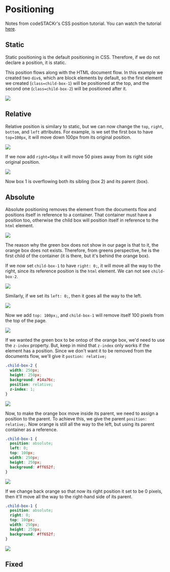 # Positioning

Notes from codeSTACKr's CSS position tutorial. You can watch the tutorial [here](https://www.youtube.com/watch?v=XrHMv_9LCfo).

## Static

Static positioning is the default positioning in CSS. Therefore, if we do not declare a position, it is static.

This position flows along with the HTML document flow. In this example we created two `div`s, which are block elements by default, so the first element we created (`class=child-box-1`) will be positioned at the top, and the second one (`class=child-box-2`) will be positioned after it.

![](static-1.png)

## Relative

Relative position is similary to static, but we can now change the `top`, `right`, `bottom`, and `left` attributes. For example, is we set the first box to have `top=100px`, it will move down 100px from its original position.

![](down-100.png)

If we now add `right=50px` it will move 50 pixes away from its right side original position.

![](right-50.png)

Now box 1 is overflowing both its sibling (box 2) and its parent (box).

## Absolute

Absolute positioning removes the element from the documents flow and positions itself in reference to a container. That container must have a position too, otherwise the child box will position itself in reference to the `html` element.

![](absolute.png)

The reason why the green box does not show in our page is that to it, the orange box does not exists. Therefore, from greens perspective, he is the first child of the container (it is there, but it's behind the orange box).

If we now set `child-box-1` to have `right: 0;`, it will move all the way to the right, since its reference position is the `html` element. We can not see `child-box-2`.

![](right-0.png)

Similarly, if we set its `left: 0;`, then it goes all the way to the left.

![](left-0.png)

Now we add `top: 100px;`, and `child-box-1` will remove itself 100 pixels from the top of the page.

![](top-100.px)

If we wanted the green box to be ontop of the orange box, we'd need to use the `z-index` property. But, keep in mind that `z-index` only works if the element has a position. Since we don't want it to be removed from the documents flow, we'll give it `postion: relative;`

``` css
.child-box-2 {
  width: 250px;
  height: 250px;
  background: #14a76c;
  position: relative;
  z-index: 1;
}
```

![](green-on-top.png)

Now, to make the orange box move inside its parent, we need to assign a position to the parent. To achieve this, we give the parent `position: relative;`. Now orange is still all the way to the left, but using its parent container as a reference.

``` css
.child-box-1 {
  position: absolute;
  left: 0;
  top: 100px;
  width: 250px;
  height: 250px;
  background: #ff652f;
}
```

![](par-rel-left-0.png)

If we change back orange so that now its right position it set to be 0 pixels, then it'll move all the way to the right-hand side of its parent.

``` css
.child-box-1 {
  position: absolute;
  right: 0;
  top: 100px;
  width: 250px;
  height: 250px;
  background: #ff652f;
}
```

![](par-rel-right-0.png)

## Fixed



